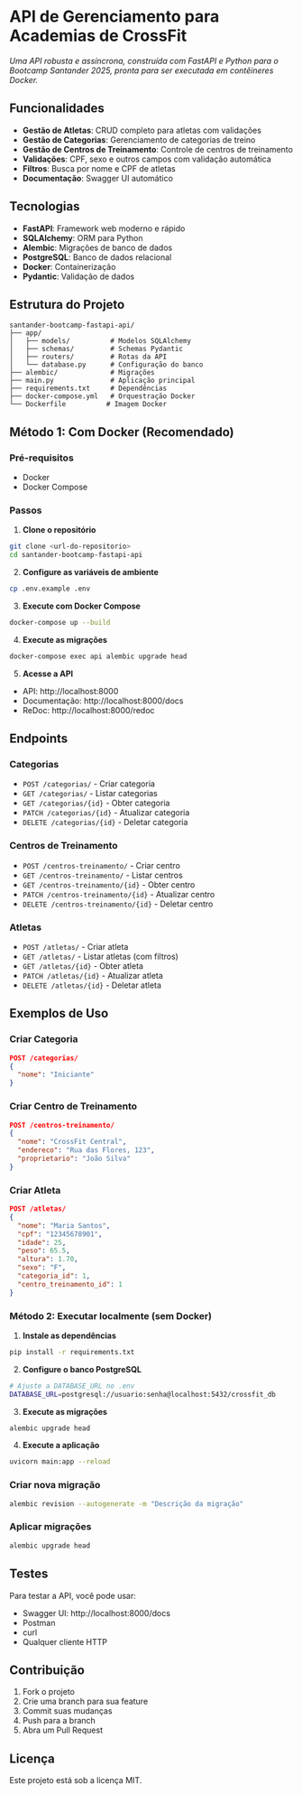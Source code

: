 # API de Gerenciamento para Academias de CrossFit

*Uma API robusta e assíncrona, construída com FastAPI e Python para o Bootcamp Santander 2025, pronta para ser executada em contêineres Docker.*

## Funcionalidades

- **Gestão de Atletas**: CRUD completo para atletas com validações
- **Gestão de Categorias**: Gerenciamento de categorias de treino
- **Gestão de Centros de Treinamento**: Controle de centros de treinamento
- **Validações**: CPF, sexo e outros campos com validação automática
- **Filtros**: Busca por nome e CPF de atletas
- **Documentação**: Swagger UI automático

## Tecnologias

- **FastAPI**: Framework web moderno e rápido
- **SQLAlchemy**: ORM para Python
- **Alembic**: Migrações de banco de dados
- **PostgreSQL**: Banco de dados relacional
- **Docker**: Containerização
- **Pydantic**: Validação de dados

## Estrutura do Projeto

```
santander-bootcamp-fastapi-api/
├── app/
│   ├── models/          # Modelos SQLAlchemy
│   ├── schemas/         # Schemas Pydantic
│   ├── routers/         # Rotas da API
│   └── database.py      # Configuração do banco
├── alembic/             # Migrações
├── main.py              # Aplicação principal
├── requirements.txt     # Dependências
├── docker-compose.yml   # Orquestração Docker
└── Dockerfile          # Imagem Docker

```

##  Método 1: Com Docker (Recomendado)

### Pré-requisitos

- Docker
- Docker Compose

### Passos

1. **Clone o repositório**
```bash
git clone <url-do-repositorio>
cd santander-bootcamp-fastapi-api
```

2. **Configure as variáveis de ambiente**
```bash
cp .env.example .env
```

3. **Execute com Docker Compose**
```bash
docker-compose up --build
```

4. **Execute as migrações**
```bash
docker-compose exec api alembic upgrade head
```

5. **Acesse a API**
- API: http://localhost:8000
- Documentação: http://localhost:8000/docs
- ReDoc: http://localhost:8000/redoc

## Endpoints

### Categorias
- `POST /categorias/` - Criar categoria
- `GET /categorias/` - Listar categorias
- `GET /categorias/{id}` - Obter categoria
- `PATCH /categorias/{id}` - Atualizar categoria
- `DELETE /categorias/{id}` - Deletar categoria

### Centros de Treinamento
- `POST /centros-treinamento/` - Criar centro
- `GET /centros-treinamento/` - Listar centros
- `GET /centros-treinamento/{id}` - Obter centro
- `PATCH /centros-treinamento/{id}` - Atualizar centro
- `DELETE /centros-treinamento/{id}` - Deletar centro

### Atletas
- `POST /atletas/` - Criar atleta
- `GET /atletas/` - Listar atletas (com filtros)
- `GET /atletas/{id}` - Obter atleta
- `PATCH /atletas/{id}` - Atualizar atleta
- `DELETE /atletas/{id}` - Deletar atleta

## Exemplos de Uso

### Criar Categoria
```json
POST /categorias/
{
  "nome": "Iniciante"
}
```

### Criar Centro de Treinamento
```json
POST /centros-treinamento/
{
  "nome": "CrossFit Central",
  "endereco": "Rua das Flores, 123",
  "proprietario": "João Silva"
}
```

### Criar Atleta
```json
POST /atletas/
{
  "nome": "Maria Santos",
  "cpf": "12345678901",
  "idade": 25,
  "peso": 65.5,
  "altura": 1.70,
  "sexo": "F",
  "categoria_id": 1,
  "centro_treinamento_id": 1
}
```

### Método 2: Executar localmente (sem Docker)

1. **Instale as dependências**
```bash
pip install -r requirements.txt
```

2. **Configure o banco PostgreSQL**
```bash
# Ajuste a DATABASE_URL no .env
DATABASE_URL=postgresql://usuario:senha@localhost:5432/crossfit_db
```

3. **Execute as migrações**
```bash
alembic upgrade head
```

4. **Execute a aplicação**
```bash
uvicorn main:app --reload
```

### Criar nova migração
```bash
alembic revision --autogenerate -m "Descrição da migração"
```

### Aplicar migrações
```bash
alembic upgrade head
```

## Testes

Para testar a API, você pode usar:
- Swagger UI: http://localhost:8000/docs
- Postman
- curl
- Qualquer cliente HTTP

## Contribuição

1. Fork o projeto
2. Crie uma branch para sua feature
3. Commit suas mudanças
4. Push para a branch
5. Abra um Pull Request

## Licença

Este projeto está sob a licença MIT.

